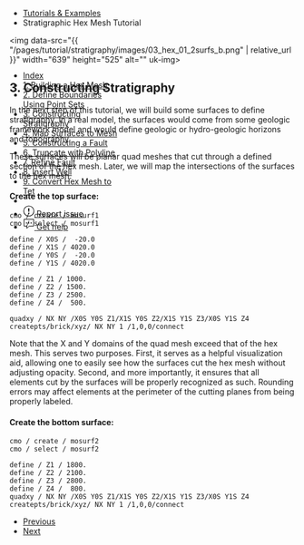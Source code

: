 <!-- Begin breadcrumb -->
<ul class="uk-breadcrumb">
    <li><a href="{{ "/pages/tutorial/index.html" | relative_url }}">Tutorials &amp; Examples</a></li>
    <li><span>Stratigraphic Hex Mesh Tutorial</span></li>
</ul>
<!-- End breadcrumb -->

<!-- Begin image -->
<img data-src="{{ "/pages/tutorial/stratigraphy/images/03_hex_01_2surfs_b.png" | relative_url }}" width="639" height="525" alt="" uk-img>
<br/>
<!-- End image -->

<h2 id="const-stratigraphy" class="uk-h3 uk-margin-remove">3. Constructing Stratigraphy</h2>

In the next step of this tutorial, we will build some surfaces to define
stratigraphy.
In a real model, the surfaces would come from some geologic framework model
and would define geologic or hydro-geologic horizons and topography.

These surfaces will be planar quad meshes that cut through a defined section of
the hex mesh. Later, we will map the intersections of the surfaces to the hex
mesh.

#### Create the top surface:

```
cmo / create / mosurf1
cmo / select / mosurf1

define / X0S /  -20.0
define / X1S / 4020.0
define / Y0S /  -20.0
define / Y1S / 4020.0

define / Z1 / 1000.
define / Z2 / 1500.
define / Z3 / 2500.
define / Z4 /  500.

quadxy / NX NY /X0S Y0S Z1/X1S Y0S Z2/X1S Y1S Z3/X0S Y1S Z4
createpts/brick/xyz/ NX NY 1 /1,0,0/connect
```

Note that the X and Y domains of the quad mesh exceed that of the hex mesh.
This serves two purposes. First, it serves as a helpful visualization aid,
allowing one to easily see how the surfaces cut the hex mesh without adjusting
opacity. Second, and more importantly, it ensures that all elements cut by the
surfaces will be properly recognized as such. Rounding errors may affect
elements at the perimeter of the cutting planes from being properly labeled.

#### Create the bottom surface:

```
cmo / create / mosurf2
cmo / select / mosurf2

define / Z1 / 1800.
define / Z2 / 2100.
define / Z3 / 2800.
define / Z4 /  800.
quadxy / NX NY /X0S Y0S Z1/X1S Y0S Z2/X1S Y1S Z3/X0S Y1S Z4
createpts/brick/xyz/ NX NY 1 /1,0,0/connect
```

<!-- Next / Prev -->
<ul class="uk-pagination">
    <li><a href="{{ "/pages/tutorial/stratigraphy/step_02.html" | relative_url }}"><span class="uk-margin-small-right" uk-pagination-previous></span> Previous</a></li>
    <li class="uk-margin-auto-left"><a href="{{ "/pages/tutorial/stratigraphy/step_04.html" | relative_url }}">Next <span class="uk-margin-small-left" uk-pagination-next></span></a></li>
</ul>

<!-- Sidebar -->
<div class="tm-sidebar-right uk-visible@l">
    <div uk-sticky="offset: 160" class="uk-sticky uk-active uk-sticky-fixed" style="position: fixed; top: 160px; width: 200px;">
        <ul uk-scrollspy-nav="closest: li; scroll: true; offset: 100" class="uk-nav uk-nav-default tm-nav uk-nav-parent-icon">
            <li class=""><a href="{{ "/pages/tutorial/stratigraphy/index.html" | relative_url }}">Index</a></li>
            <li class=""><a href="{{ "/pages/tutorial/stratigraphy/step_01.html" | relative_url }}">1. Building a Hex Mesh</a></li>
            <li class=""><a href="{{ "/pages/tutorial/stratigraphy/step_02.html" | relative_url }}">2. Define Boundaries Using Point Sets</a></li>
            <li class="uk-active"><a href="#const-stratigraphy">3. Constructing Stratigraphy</a></li>
            <li class=""><a href="{{ "/pages/tutorial/stratigraphy/step_04.html" | relative_url }}">4. Map Surfaces to Mesh</a></li>
            <li class=""><a href="{{ "/pages/tutorial/stratigraphy/step_05.html" | relative_url }}">5. Constructing a Fault</a></li>
            <li class=""><a href="{{ "/pages/tutorial/stratigraphy/step_06.html" | relative_url }}">6. Truncate with Polyline</a></li>
            <li class=""><a href="{{ "/pages/tutorial/stratigraphy/step_07.html" | relative_url }}">7. Refine Fault</a></li>
            <li class=""><a href="{{ "/pages/tutorial/stratigraphy/step_08.html" | relative_url }}">8. Insert Well</a></li>
            <li class=""><a href="{{ "/pages/tutorial/stratigraphy/step_09.html" | relative_url }}">9. Convert Hex Mesh to Tet</a></li>
            <li class="uk-nav-divider"></li>
            <!---->
            <li><a href="https://github.com/lanl/LaGriT/issues" target="_blank"><span uk-icon="icon: warning" class="uk-margin-small-right uk-icon"><svg width="20" height="20" viewBox="0 0 20 20" xmlns="http://www.w3.org/2000/svg" data-svg="warning"><circle cx="10" cy="14" r="1"></circle><circle fill="none" stroke="#000" stroke-width="1.1" cx="10" cy="10" r="9"></circle><path d="M10.97,7.72 C10.85,9.54 10.56,11.29 10.56,11.29 C10.51,11.87 10.27,12 9.99,12 C9.69,12 9.49,11.87 9.43,11.29 C9.43,11.29 9.16,9.54 9.03,7.72 C8.96,6.54 9.03,6 9.03,6 C9.03,5.45 9.46,5.02 9.99,5 C10.53,5.01 10.97,5.44 10.97,6 C10.97,6 11.04,6.54 10.97,7.72 L10.97,7.72 Z"></path></svg></span> <span class="uk-text-middle">Report issue</span></a></li>
            <li><a href="mailto:lagrit-dev@lanl.gov" target="_blank"><span uk-icon="icon: commenting" class="uk-margin-small-right uk-icon"><svg width="20" height="20" viewBox="0 0 20 20" xmlns="http://www.w3.org/2000/svg" data-svg="commenting"><polygon fill="none" stroke="#000" points="1.5,1.5 18.5,1.5 18.5,13.5 10.5,13.5 6.5,17.5 6.5,13.5 1.5,13.5"></polygon><circle cx="10" cy="8" r="1"></circle><circle cx="6" cy="8" r="1"></circle><circle cx="14" cy="8" r="1"></circle></svg></span> <span class="uk-text-middle">Get help</span></a></li>
        </ul>
    </div>
</div>